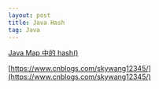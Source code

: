 ```yaml
---
layout: post
title: Java Hash
tag: Java
---
```


[Java Map 中的 hash()](https://juejin.im/post/5ab99afff265da23a2291dee)

[https://www.cnblogs.com/skywang12345/](https://www.cnblogs.com/skywang12345/)